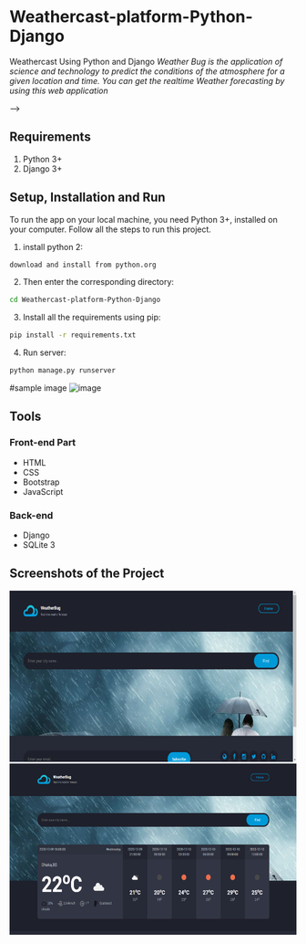 # Weathercast-platform-Python-Django

Weathercast Using Python and Django 
*Weather Bug is the application of science and technology to predict the conditions of the atmosphere for a given location and time. You can get the realtime Weather forecasting by using this web application*


-->

## Requirements
1.  Python 3+
2.  Django 3+

## Setup, Installation and Run

To run the app on your local machine, you need Python 3+, installed on your computer. Follow all the steps to run this project.
   
1.  install python 2:
```bash
download and install from python.org
```
    

2. Then enter the corresponding directory:
```bash
cd Weathercast-platform-Python-Django
```
    
3. Install all the requirements using pip:
```bash
pip install -r requirements.txt
``` 

4.	Run server:
```bash
python manage.py runserver
```
#sample image
![image](https://user-images.githubusercontent.com/81519060/212445674-9fd01014-7a7f-4693-8ba7-ba83b6a80fd9.png)

## Tools
### Front-end Part
* HTML
* CSS
* Bootstrap
* JavaScript
### Back-end
* Django
* SQLite 3

## Screenshots of the Project
<p align="center">
  <img width="660" height="300" src="static/ss/a.png">
  <img width="660" height="300" src="static/ss/b.png">
</p>


